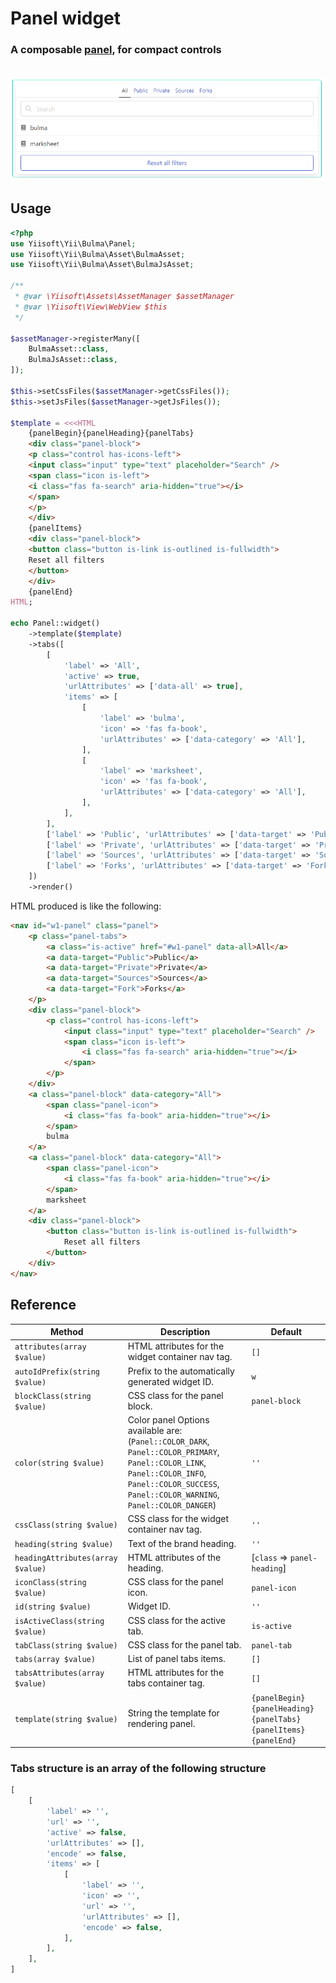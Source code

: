 # Panel widget

### A composable [panel](https://bulma.io/documentation/components/panel/), for compact controls

<p align="center">
    </br>
    <img src="../images/panel.png">
</p>

## Usage

```php
<?php
use Yiisoft\Yii\Bulma\Panel;
use Yiisoft\Yii\Bulma\Asset\BulmaAsset;
use Yiisoft\Yii\Bulma\Asset\BulmaJsAsset;

/**
 * @var \Yiisoft\Assets\AssetManager $assetManager
 * @var \Yiisoft\View\WebView $this
 */

$assetManager->registerMany([
    BulmaAsset::class,
    BulmaJsAsset::class,
]);

$this->setCssFiles($assetManager->getCssFiles());
$this->setJsFiles($assetManager->getJsFiles());

$template = <<<HTML
    {panelBegin}{panelHeading}{panelTabs}
    <div class="panel-block">
    <p class="control has-icons-left">
    <input class="input" type="text" placeholder="Search" />
    <span class="icon is-left">
    <i class="fas fa-search" aria-hidden="true"></i>
    </span>
    </p>
    </div>
    {panelItems}
    <div class="panel-block">
    <button class="button is-link is-outlined is-fullwidth">
    Reset all filters
    </button>
    </div>
    {panelEnd}
HTML;

echo Panel::widget()
    ->template($template)
    ->tabs([
        [
            'label' => 'All',
            'active' => true,
            'urlAttributes' => ['data-all' => true],
            'items' => [
                [
                    'label' => 'bulma',
                    'icon' => 'fas fa-book',
                    'urlAttributes' => ['data-category' => 'All'],
                ],
                [
                    'label' => 'marksheet',
                    'icon' => 'fas fa-book',
                    'urlAttributes' => ['data-category' => 'All'],
                ],
            ],
        ],
        ['label' => 'Public', 'urlAttributes' => ['data-target' => 'Public']],
        ['label' => 'Private', 'urlAttributes' => ['data-target' => 'Private']],
        ['label' => 'Sources', 'urlAttributes' => ['data-target' => 'Sources']],
        ['label' => 'Forks', 'urlAttributes' => ['data-target' => 'Fork']],
    ])
    ->render()
```

HTML produced is like the following:

```html
<nav id="w1-panel" class="panel">
    <p class="panel-tabs">
        <a class="is-active" href="#w1-panel" data-all>All</a>
        <a data-target="Public">Public</a>
        <a data-target="Private">Private</a>
        <a data-target="Sources">Sources</a>
        <a data-target="Fork">Forks</a>
    </p>
    <div class="panel-block">
        <p class="control has-icons-left">
            <input class="input" type="text" placeholder="Search" />
            <span class="icon is-left">
                <i class="fas fa-search" aria-hidden="true"></i>
            </span>
        </p>
    </div>
    <a class="panel-block" data-category="All">
        <span class="panel-icon">
            <i class="fas fa-book" aria-hidden="true"></i>
        </span>
        bulma
    </a>
    <a class="panel-block" data-category="All">
        <span class="panel-icon">
            <i class="fas fa-book" aria-hidden="true"></i>
        </span>
        marksheet
    </a>
    <div class="panel-block">
        <button class="button is-link is-outlined is-fullwidth">
            Reset all filters
        </button>
    </div>
</nav>
```

## Reference

Method | Description | Default
-------|-------------|---------
`attributes(array $value)` | HTML attributes for the widget container nav tag. | `[]`
`autoIdPrefix(string $value)` | Prefix to the automatically generated widget ID. | `w`
`blockClass(string $value)` | CSS class for the panel block. | `panel-block`
`color(string $value)` | Color panel Options available are: (`Panel::COLOR_DARK`, `Panel::COLOR_PRIMARY`, `Panel::COLOR_LINK`, `Panel::COLOR_INFO`, `Panel::COLOR_SUCCESS`, `Panel::COLOR_WARNING`, `Panel::COLOR_DANGER`) | `''`
`cssClass(string $value)` | CSS class for the widget container nav tag. | `''`
`heading(string $value)` | Text of the brand heading. | `''`
`headingAttributes(array $value)` | HTML attributes of the heading. | [`class` => `panel-heading`]
`iconClass(string $value)` | CSS class for the panel icon. | `panel-icon`
`id(string $value)` | Widget ID. | `''`
`isActiveClass(string $value)` | CSS class for the active tab. | `is-active`
`tabClass(string $value)` | CSS class for the panel tab. | `panel-tab`
`tabs(array $value)` | List of panel tabs items. | `[]`
`tabsAttributes(array $value)` | HTML attributes for the tabs container tag. | `[]`
`template(string $value)` | String the template for rendering panel. | `{panelBegin}{panelHeading}{panelTabs}{panelItems}{panelEnd}`

### Tabs structure is an array of the following structure

```php
[
    [
        'label' => '',
        'url' => '',
        'active' => false,
        'urlAttributes' => [],
        'encode' => false,
        'items' => [
            [
                'label' => '',
                'icon' => '',
                'url' => '',
                'urlAttributes' => [],
                'encode' => false,
            ],
        ],
    ],
]
